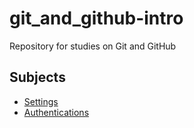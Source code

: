 # git_and_github-intro
Repository for studies on Git and GitHub

## Subjects

- [Settings](Settings.md)
- [Authentications](Authentications.md)

